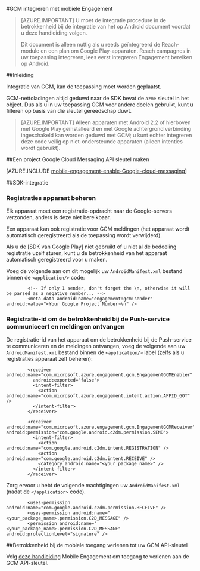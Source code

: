 <properties
    pageTitle="Integratie van Azure betrokkenheid bij de mobiele Android SDK"
    description="Meest recente updates en procedures voor de Android SDK voor Azure Mobile Engagement"
    services="mobile-engagement"
    documentationCenter="mobile"
    authors="piyushjo"
    manager="erikre"
    editor="" />

<tags
    ms.service="mobile-engagement"
    ms.workload="mobile"
    ms.tgt_pltfrm="mobile-android"
    ms.devlang="Java"
    ms.topic="article"
    ms.date="10/10/2016"
    ms.author="piyushjo" />

#<a name="how-to-integrate-gcm-with-mobile-engagement"></a>GCM integreren met mobiele Engagement

> [AZURE.IMPORTANT] U moet de integratie procedure in de betrokkenheid bij de integratie van het op Android document voordat u deze handleiding volgen.
>
> Dit document is alleen nuttig als u reeds geïntegreerd de Reach-module en een plan om Google Play-apparaten. Reach campagnes in uw toepassing integreren, lees eerst integreren Engagement bereiken op Android.

##<a name="introduction"></a>Inleiding

Integratie van GCM, kan de toepassing moet worden geplaatst.

GCM-nettoladingen altijd geduwd naar de SDK bevat de `azme` sleutel in het object. Dus als u in uw toepassing GCM voor andere doelen gebruikt, kunt u filteren op basis van die sleutel gereedschap duwt.

> [AZURE.IMPORTANT] Alleen apparaten met Android 2.2 of hierboven met Google Play geïnstalleerd en met Google achtergrond verbinding ingeschakeld kan worden geduwd met GCM; u kunt echter integreren deze code veilig op niet-ondersteunde apparaten (alleen intenties wordt gebruikt).

##<a name="create-a-google-cloud-messaging-project-with-api-key"></a>Een project Google Cloud Messaging API sleutel maken

[AZURE.INCLUDE [mobile-engagement-enable-Google-cloud-messaging](../../includes/mobile-engagement-enable-google-cloud-messaging.md)]

##<a name="sdk-integration"></a>SDK-integratie

### <a name="managing-device-registrations"></a>Registraties apparaat beheren

Elk apparaat moet een registratie-opdracht naar de Google-servers verzonden, anders is deze niet bereikbaar.

Een apparaat kan ook registratie voor GCM meldingen (het apparaat wordt automatisch geregistreerd als de toepassing wordt verwijderd).

Als u de [SDK van Google Play] niet gebruikt of u niet al de bedoeling registratie uzelf sturen, kunt u de betrokkenheid van het apparaat automatisch geregistreerd voor u maken.

Voeg de volgende aan om dit mogelijk uw `AndroidManifest.xml` bestand binnen de `<application/>` code:

            <!-- If only 1 sender, don't forget the \n, otherwise it will be parsed as a negative number... -->
            <meta-data android:name="engagement:gcm:sender" android:value="<Your Google Project Number>\n" />

### <a name="communicate-registration-id-to-the-engagement-push-service-and-receive-notifications"></a>Registratie-id om de betrokkenheid bij de Push-service communiceert en meldingen ontvangen

De registratie-id van het apparaat om de betrokkenheid bij de Push-service te communiceren en de meldingen ontvangen, voeg de volgende aan uw `AndroidManifest.xml` bestand binnen de `<application/>` label (zelfs als u registraties apparaat zelf beheren):

            <receiver android:name="com.microsoft.azure.engagement.gcm.EngagementGCMEnabler"
              android:exported="false">
              <intent-filter>
                <action android:name="com.microsoft.azure.engagement.intent.action.APPID_GOT" />
              </intent-filter>
            </receiver>

            <receiver android:name="com.microsoft.azure.engagement.gcm.EngagementGCMReceiver" android:permission="com.google.android.c2dm.permission.SEND">
              <intent-filter>
                <action android:name="com.google.android.c2dm.intent.REGISTRATION" />
                <action android:name="com.google.android.c2dm.intent.RECEIVE" />
                <category android:name="<your_package_name>" />
              </intent-filter>
            </receiver>

Zorg ervoor u hebt de volgende machtigingen uw `AndroidManifest.xml` (nadat de `</application>` code).

            <uses-permission android:name="com.google.android.c2dm.permission.RECEIVE" />
            <uses-permission android:name="<your_package_name>.permission.C2D_MESSAGE" />
            <permission android:name="<your_package_name>.permission.C2D_MESSAGE" android:protectionLevel="signature" />

##<a name="grant-mobile-engagement-access-to-your-gcm-api-key"></a>Betrokkenheid bij de mobiele toegang verlenen tot uw GCM API-sleutel

Volg [deze handleiding](mobile-engagement-android-get-started.md#grant-mobile-engagement-access-to-your-gcm-api-key) Mobile Engagement om toegang te verlenen aan de GCM API-sleutel.

[Google Play SDK]:https://developers.google.com/cloud-messaging/android/start
